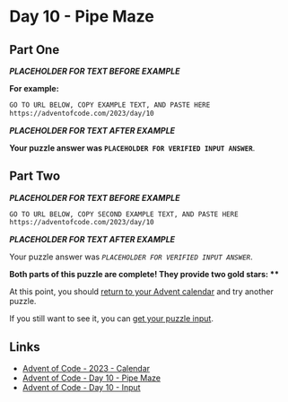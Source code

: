 # Day 10 - Pipe Maze

## Part One

***PLACEHOLDER FOR TEXT BEFORE EXAMPLE***

**For example:**

```txt
GO TO URL BELOW, COPY EXAMPLE TEXT, AND PASTE HERE
https://adventofcode.com/2023/day/10
```

***PLACEHOLDER FOR TEXT AFTER EXAMPLE***

**Your puzzle answer was `PLACEHOLDER FOR VERIFIED INPUT ANSWER`**.

## Part Two

***PLACEHOLDER FOR TEXT BEFORE EXAMPLE***

```txt
GO TO URL BELOW, COPY SECOND EXAMPLE TEXT, AND PASTE HERE
https://adventofcode.com/2023/day/10
```

***PLACEHOLDER FOR TEXT AFTER EXAMPLE***

Your puzzle answer was *`PLACEHOLDER FOR VERIFIED INPUT ANSWER`*.

**Both parts of this puzzle are complete!
They provide two gold stars: \*\***

At this point,
you should [return to your Advent calendar][aoc-calendar] and
try another puzzle.

If you still want to see it,
you can [get your puzzle input][aoc-day10-input].

## Links


- [Advent of Code - 2023 - Calendar][aoc-calendar]
- [Advent of Code - Day 10 - Pipe Maze][aoc-day10]
- [Advent of Code - Day 10 - Input][aoc-day10-input]

<!-- Hidden References -->
[aoc-calendar]: https://adventofcode.com/2023 "Advent of Code - Year/Calendar"
[aoc-day10]: https://adventofcode.com/2023/day/10 "Advent of Code - Day 10"
[aoc-day10-input]: https://adventofcode.com/2023/day/10/input "Advent of Code - Day 04 - Input"